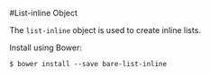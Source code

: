 #List-inline Object

The `list-inline` object is used to create inline lists.

Install using Bower:

    $ bower install --save bare-list-inline